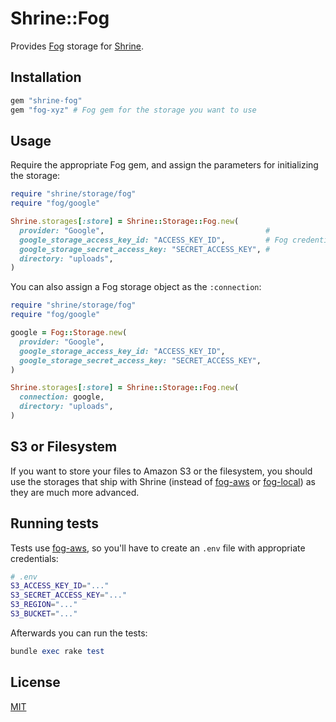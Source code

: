 # Shrine::Fog

Provides [Fog] storage for [Shrine].

## Installation

```ruby
gem "shrine-fog"
gem "fog-xyz" # Fog gem for the storage you want to use
```

## Usage

Require the appropriate Fog gem, and assign the parameters for initializing
the storage:

```rb
require "shrine/storage/fog"
require "fog/google"

Shrine.storages[:store] = Shrine::Storage::Fog.new(
  provider: "Google",                                    #
  google_storage_access_key_id: "ACCESS_KEY_ID",         # Fog credentials
  google_storage_secret_access_key: "SECRET_ACCESS_KEY", #
  directory: "uploads",
)
```

You can also assign a Fog storage object as the `:connection`:

```rb
require "shrine/storage/fog"
require "fog/google"

google = Fog::Storage.new(
  provider: "Google",
  google_storage_access_key_id: "ACCESS_KEY_ID",
  google_storage_secret_access_key: "SECRET_ACCESS_KEY",
)

Shrine.storages[:store] = Shrine::Storage::Fog.new(
  connection: google,
  directory: "uploads",
)
```

## S3 or Filesystem

If you want to store your files to Amazon S3 or the filesystem, you should use
the storages that ship with Shrine (instead of [fog-aws] or [fog-local]) as
they are much more advanced.

## Running tests

Tests use [fog-aws], so you'll have to create an `.env` file with appropriate
credentials:

```sh
# .env
S3_ACCESS_KEY_ID="..."
S3_SECRET_ACCESS_KEY="..."
S3_REGION="..."
S3_BUCKET="..."
```

Afterwards you can run the tests:

```rb
bundle exec rake test
```

## License

[MIT](http://opensource.org/licenses/MIT)

[Fog]: http://fog.io/
[Shrine]: https://github.com/janko-m/shrine
[fog-aws]: https://github.com/fog/fog-aws
[fog-local]: https://github.com/fog/fog-local
